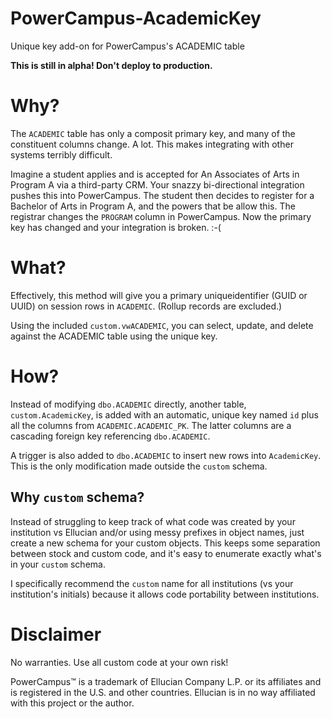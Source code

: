 # PowerCampus-AcademicKey
 Unique key add-on for PowerCampus's ACADEMIC table
 
 **This is still in alpha! Don't deploy to production.**

# Why?
The `ACADEMIC` table has only a composit primary key, and many of the constituent columns change. A lot. This makes integrating with other systems terribly difficult.

Imagine a student applies and is accepted for An Associates of Arts in Program A via a third-party CRM. Your snazzy bi-directional integration pushes this into PowerCampus. The student then decides to register for a Bachelor of Arts in Program A, and the powers that be allow this. The registrar changes the `PROGRAM` column in PowerCampus. Now the primary key has changed and your integration is broken. :-(

# What?
Effectively, this method will give you a primary uniqueidentifier (GUID or UUID) on session rows in `ACADEMIC`. (Rollup records are excluded.)

Using the included `custom.vwACADEMIC`, you can select, update, and delete against the ACADEMIC table using the unique key.

# How?
Instead of modifying `dbo.ACADEMIC` directly, another table, `custom.AcademicKey`, is added with an automatic, unique key named `id` plus all the columns from `ACADEMIC.ACADEMIC_PK`. The latter columns are a cascading foreign key referencing `dbo.ACADEMIC`.

A trigger is also added to `dbo.ACADEMIC` to insert new rows into `AcademicKey`. This is the only modification made outside the `custom` schema.

## Why `custom` schema?
Instead of struggling to keep track of what code was created by your institution vs Ellucian and/or using messy prefixes in object names,  just create a new schema for your custom objects. This keeps some separation between stock and custom code, and it's easy to enumerate exactly what's in your `custom` schema.

I specifically recommend the `custom` name for all institutions (vs your institution's initials) because it allows code portability between institutions.

# Disclaimer
No warranties. Use all custom code at your own risk!

PowerCampus™ is a trademark of Ellucian Company L.P. or its affiliates and is registered in the U.S. and other countries. Ellucian is in no way affiliated with this project or the author.
